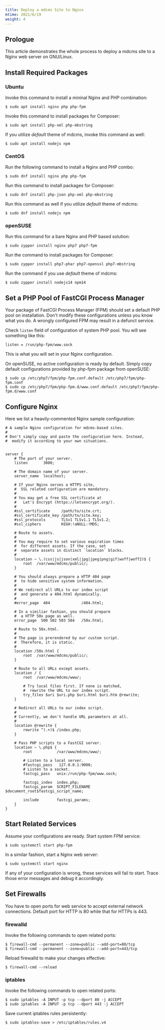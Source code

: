 ```yaml
---
title: Deploy a mdcms Site to Nginx
mtime: 2021/6/19
weight: 4
---
```


## Prologue

This article demonstrates the whole process to deploy a mdcms site to a Nginx web server on GNU/Linux.

## Install Required Packages

### Ubuntu

Invoke this command to install a mininal Nginx and PHP combination:

```shell
$ sudo apt install nginx php php-fpm
```

Invoke this command to install packages for Composer:

```shell
$ sudo apt install php-xml php-mbstring
```

If you utilize *default* theme of mdcms, invoke this command as well:

```shell
$ sudo apt install nodejs npm
```

### CentOS

Run the following command to install a Nginx and PHP combo:

```shell
$ sudo dnf install nginx php php-fpm
```

Run this command to install packages for Composer:

```shell
$ sudo dnf install php-json php-xml php-mbstring
```

Run this command as well if you utilize *default* theme of mdcms:

```shell
$ sudo dnf install nodejs npm
```

### openSUSE

Run this command for a bare Nginx and PHP based solution:

```shell
$ sudo zypper install nginx php7 php7-fpm 
```

Run the command to install packages for Composer:

```shell
$ sudo zypper install php7-phar php7-openssl php7-mbstring
```

Run the command if you use *default* theme of mdcms:

```shell
$ sudo zypper install nodejs14 npm14
```

## Set a PHP Pool of FastCGI Process Manager

Your package of FastCGI Process Manager (FPM) should set a default PHP pool on installation. Don't modify these configurations unless you know what you do. A wrongly configured FPM may result in a defunct service.

Check `listen` field of configuration of system PHP pool. You will see something like this:

```
listen = /run/php-fpm/www.sock
```

This is what you will set in your Nginx configuration.

On openSUSE, no active configuration is ready by default. Simply copy default configurations provided by php-fpm package from openSUSE:

```shell
$ sudo cp /etc/php7/fpm/php-fpm.conf.default /etc/php7/fpm/php-fpm.conf
$ sudo cp /etc/php7/fpm/php-fpm.d/www.conf.default /etc/php7/fpm/php-fpm.d/www.conf
```

## Configure Nginx

Here we list a heavily-commented Nginx sample configuration:

```nginx
# A sample Nginx configuration for mdcms-based sites.
#
# Don't simply copy and paste the configuration here. Instead,
#  modify it according to your own situations.


server {
    # The port of your server.
    listen       3000;

    # The domain name of your server.
    server_name  localhost;

    # If your Nginx serves a HTTPS site,
    #  SSL related configuration are mandatory.
    #
    # You may get a free SSL certificate at
    #   Let's Encrypt (https://letsencrypt.org/).
    #
    #ssl_certificate     /path/to/site.crt;
    #ssl_certificate_key /path/to/site.key;
    #ssl_protocols       TLSv1 TLSv1.1 TLSv1.2;
    #ssl_ciphers         HIGH:!aNULL:!MD5;

    # Route to assets.
    #
    # You may require to set various expiration times
    #  for different assets. If the case, set
    #  separate assets in distinct `location` blocks.
    #
    location ~ \.(css|js|json|xml|jpg|jpeg|png|gif|woff|woff2)$ {
        root  /var/www/mdcms/public/;
    }

    # You should always prepare a HTTP 404 page
    #  to hide sensitive system information.
    #
    # We redirect all URLs to our index script
    #  and generate a 404.html dynamically.
    #
    #error_page  404              /404.html;

    # In a similiar fashion, you should prepare
    #  a HTTP 50x page as well.
    error_page  500 502 503 504   /50x.html;

    # Route to 50x.html.
    #
    # The page is prerendered by our custom script.
    #  Therefore, it is static.
    #
    location /50x.html {
        root  /var/www/mdcms/public/;
    }

    # Route to all URLs except assets.
    location / {
        root  /var/www/mdcms/www/;

        # Try local files first. If none is matched,
        #  rewrite the URL to our index script.
        try_files $uri $uri.php $uri.html $uri.htm @rewrite;
    }

    # Redirect all URLs to our index script.
    #
    # Currently, we don't handle URL parameters at all.
    #
    location @rewrite {
        rewrite ^(.+)$ /index.php;
    }

    # Pass PHP scripts to a FastCGI server.
    location ~ \.php$ {
        root           /var/www/mdcms/www/;

        # Listen to a local server.
        #fastcgi_pass   127.0.0.1:9000;
        # Listen to a socket.
        fastcgi_pass   unix:/run/php-fpm/www.sock;

        fastcgi_index  index.php;
        fastcgi_param  SCRIPT_FILENAME  $document_root$fastcgi_script_name;

        include        fastcgi_params;
    }
}
```

## Start Related Services

Assume your configurations are ready. Start system FPM service:

```shell
$ sudo systemctl start php-fpm
```

In a similar fashion, start a Nginx web server:

```shell
$ sudo systemctl start nginx
```

If any of your configuration is wrong, these services will fail to start. Trace those error messages and debug it accordingly.

## Set Firewalls

You have to open ports for web service to accept external network connections. Default port for HTTP is 80 while that for HTTPs is 443.

### firewalld

Invoke the following commands to open related ports:

```shell
$ firewall-cmd --permanent --zone=public --add-port=80/tcp
$ firewall-cmd --permanent --zone=public --add-port=443/tcp
```

Reload firewalld to make your changes effective:

```shell
$ firewall-cmd --reload
```

### iptables

Invoke the following commands to open related ports:

```shell
$ sudo iptables -A INPUT -p tcp --dport 80 -j ACCEPT
$ sudo iptables -A INPUT -p tcp --dport 443 -j ACCEPT
```

Save current iptables rules persistently:

```shell
$ sudo iptables-save > /etc/iptables/rules.v4
```
